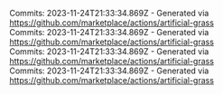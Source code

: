 Commits: 2023-11-24T21:33:34.869Z - Generated via https://github.com/marketplace/actions/artificial-grass
<br>
Commits: 2023-11-24T21:33:34.869Z - Generated via https://github.com/marketplace/actions/artificial-grass
<br>
Commits: 2023-11-24T21:33:34.869Z - Generated via https://github.com/marketplace/actions/artificial-grass
<br>
Commits: 2023-11-24T21:33:34.869Z - Generated via https://github.com/marketplace/actions/artificial-grass
<br>
